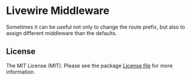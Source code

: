 # Livewire Middleware

Sometimes it can be useful not only to change the route prefix, but also to assign different middleware than the defaults.

## License

The MIT License (MIT). Please see the package [License file](../../LICENSE.md) for more information.